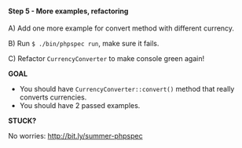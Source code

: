#### Step 5 - More examples, refactoring

A) Add one more example for convert method with different currency.

B) Run `$ ./bin/phpspec run`, make sure it fails.

C) Refactor `CurrencyConverter` to make console green again!

**GOAL**

* You should have `CurrencyConverter::convert()` method that really converts currencies.
* You should have 2 passed examples.

**STUCK?**

No worries: http://bit.ly/summer-phpspec
